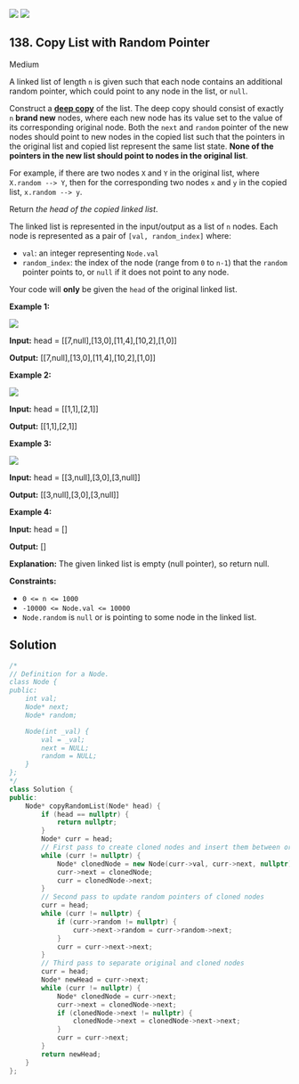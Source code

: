[![](https://img.shields.io/github/stars/LeetCode-in-Cpp/LeetCode-in-Cpp?label=Stars&style=flat-square)](https://github.com/LeetCode-in-Cpp/LeetCode-in-Cpp)
[![](https://img.shields.io/github/forks/LeetCode-in-Cpp/LeetCode-in-Cpp?label=Fork%20me%20on%20GitHub%20&style=flat-square)](https://github.com/LeetCode-in-Cpp/LeetCode-in-Cpp/fork)

## 138\. Copy List with Random Pointer

Medium

A linked list of length `n` is given such that each node contains an additional random pointer, which could point to any node in the list, or `null`.

Construct a [**deep copy**](https://en.wikipedia.org/wiki/Object_copying#Deep_copy) of the list. The deep copy should consist of exactly `n` **brand new** nodes, where each new node has its value set to the value of its corresponding original node. Both the `next` and `random` pointer of the new nodes should point to new nodes in the copied list such that the pointers in the original list and copied list represent the same list state. **None of the pointers in the new list should point to nodes in the original list**.

For example, if there are two nodes `X` and `Y` in the original list, where `X.random --> Y`, then for the corresponding two nodes `x` and `y` in the copied list, `x.random --> y`.

Return _the head of the copied linked list_.

The linked list is represented in the input/output as a list of `n` nodes. Each node is represented as a pair of `[val, random_index]` where:

*   `val`: an integer representing `Node.val`
*   `random_index`: the index of the node (range from `0` to `n-1`) that the `random` pointer points to, or `null` if it does not point to any node.

Your code will **only** be given the `head` of the original linked list.

**Example 1:**

![](https://assets.leetcode.com/uploads/2019/12/18/e1.png)

**Input:** head = \[\[7,null],[13,0],[11,4],[10,2],[1,0]]

**Output:** [[7,null],[13,0],[11,4],[10,2],[1,0]] 

**Example 2:**

![](https://assets.leetcode.com/uploads/2019/12/18/e2.png)

**Input:** head = \[\[1,1],[2,1]]

**Output:** [[1,1],[2,1]] 

**Example 3:**

**![](https://assets.leetcode.com/uploads/2019/12/18/e3.png)**

**Input:** head = \[\[3,null],[3,0],[3,null]]

**Output:** [[3,null],[3,0],[3,null]] 

**Example 4:**

**Input:** head = []

**Output:** []

**Explanation:** The given linked list is empty (null pointer), so return null. 

**Constraints:**

*   `0 <= n <= 1000`
*   `-10000 <= Node.val <= 10000`
*   `Node.random` is `null` or is pointing to some node in the linked list.



## Solution

```cpp
/*
// Definition for a Node.
class Node {
public:
    int val;
    Node* next;
    Node* random;

    Node(int _val) {
        val = _val;
        next = NULL;
        random = NULL;
    }
};
*/
class Solution {
public:
    Node* copyRandomList(Node* head) {
        if (head == nullptr) {
            return nullptr;
        }
        Node* curr = head;
        // First pass to create cloned nodes and insert them between original nodes
        while (curr != nullptr) {
            Node* clonedNode = new Node(curr->val, curr->next, nullptr);
            curr->next = clonedNode;
            curr = clonedNode->next;
        }
        // Second pass to update random pointers of cloned nodes
        curr = head;
        while (curr != nullptr) {
            if (curr->random != nullptr) {
                curr->next->random = curr->random->next;
            }
            curr = curr->next->next;
        }
        // Third pass to separate original and cloned nodes
        curr = head;
        Node* newHead = curr->next;
        while (curr != nullptr) {
            Node* clonedNode = curr->next;
            curr->next = clonedNode->next;
            if (clonedNode->next != nullptr) {
                clonedNode->next = clonedNode->next->next;
            }
            curr = curr->next;
        }
        return newHead;
    }
};
```